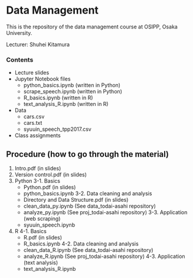 # Data Management

This is the repository of the data management course at OSIPP, Osaka University.

Lecturer: Shuhei Kitamura

### Contents

- Lecture slides
- Jupyter Notebook files
  - python_basics.ipynb (written in Python)
  - scrape_speech.ipynb (written in Python)
  - R_basics.ipynb (written in R)
  - text_analysis_R.ipynb (written in R)  
- Data
  - cars.csv
  - cars.txt
  - syuuin_speech_tpp2017.csv
- Class assignments

## Procedure (how to go through the material)

1. Intro.pdf (in slides)
2. Version control.pdf (in slides)
3. Python
  3-1. Basics 
    - Python.pdf (in slides) 
    - python_basics.ipynb
  3-2. Data cleaning and analysis
    - Directory and Data Structure.pdf (in slides)
    - clean_data_py.ipynb (See data_todai-asahi repository)
    - analyze_py.ipynb (See proj_todai-asahi repository)
  3-3. Application (web scraping)
    - syuuin_speech.ipynb
4. R
  4-1. Basics
    - R.pdf (in slides)
    - R_basics.ipynb
  4-2. Data cleaning and analysis
    - clean_data_R.ipynb (See data_todai-asahi repository)
    - analyze_R.ipynb (See proj_todai-asahi repository)
  4-3. Application (text analysis)
    - text_analysis_R.ipynb
